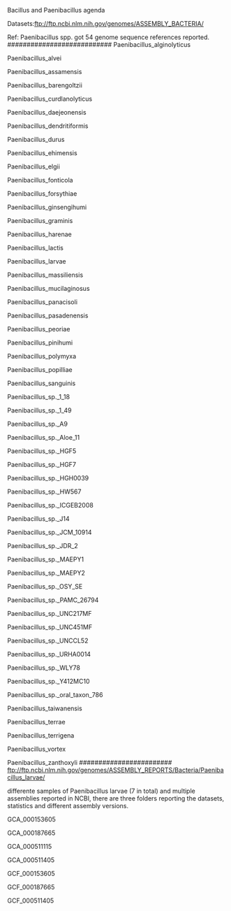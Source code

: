 Bacillus and Paenibacillus agenda

Datasets:ftp://ftp.ncbi.nlm.nih.gov/genomes/ASSEMBLY_BACTERIA/

Ref: Paenibacillus spp. got 54 genome sequence references reported.
###########################
Paenibacillus_alginolyticus

Paenibacillus_alvei

Paenibacillus_assamensis

Paenibacillus_barengoltzii

Paenibacillus_curdlanolyticus

Paenibacillus_daejeonensis

Paenibacillus_dendritiformis

Paenibacillus_durus

Paenibacillus_ehimensis

Paenibacillus_elgii

Paenibacillus_fonticola

Paenibacillus_forsythiae

Paenibacillus_ginsengihumi

Paenibacillus_graminis

Paenibacillus_harenae

Paenibacillus_lactis

Paenibacillus_larvae

Paenibacillus_massiliensis

Paenibacillus_mucilaginosus

Paenibacillus_panacisoli

Paenibacillus_pasadenensis

Paenibacillus_peoriae

Paenibacillus_pinihumi

Paenibacillus_polymyxa

Paenibacillus_popilliae

Paenibacillus_sanguinis

Paenibacillus_sp._1_18

Paenibacillus_sp._1_49

Paenibacillus_sp._A9

Paenibacillus_sp._Aloe_11

Paenibacillus_sp._HGF5

Paenibacillus_sp._HGF7

Paenibacillus_sp._HGH0039

Paenibacillus_sp._HW567

Paenibacillus_sp._ICGEB2008

Paenibacillus_sp._J14

Paenibacillus_sp._JCM_10914

Paenibacillus_sp._JDR_2

Paenibacillus_sp._MAEPY1

Paenibacillus_sp._MAEPY2

Paenibacillus_sp._OSY_SE

Paenibacillus_sp._PAMC_26794

Paenibacillus_sp._UNC217MF

Paenibacillus_sp._UNC451MF

Paenibacillus_sp._UNCCL52

Paenibacillus_sp._URHA0014

Paenibacillus_sp._WLY78

Paenibacillus_sp._Y412MC10

Paenibacillus_sp._oral_taxon_786

Paenibacillus_taiwanensis

Paenibacillus_terrae

Paenibacillus_terrigena

Paenibacillus_vortex

Paenibacillus_zanthoxyli
########################
ftp://ftp.ncbi.nlm.nih.gov/genomes/ASSEMBLY_REPORTS/Bacteria/Paenibacillus_larvae/

differente samples of Paenibacillus larvae (7 in total) and multiple assemblies reported in NCBI, there are three folders reporting the datasets, statistics and different assembly versions.

GCA_000153605

GCA_000187665

GCA_000511115

GCA_000511405

GCF_000153605

GCF_000187665

GCF_000511405


